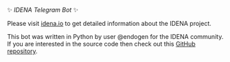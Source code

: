 ✨ *IDENA Telegram Bot* ✨  

Please visit [idena.io](http://idena.io) to get detailed information about the IDENA project.  
  
This bot was written in Python by user @endogen for the IDENA community. If you are interested in the source code then check out this [GitHub repository](https://github.com/Endogen/idena-tg-bot). 